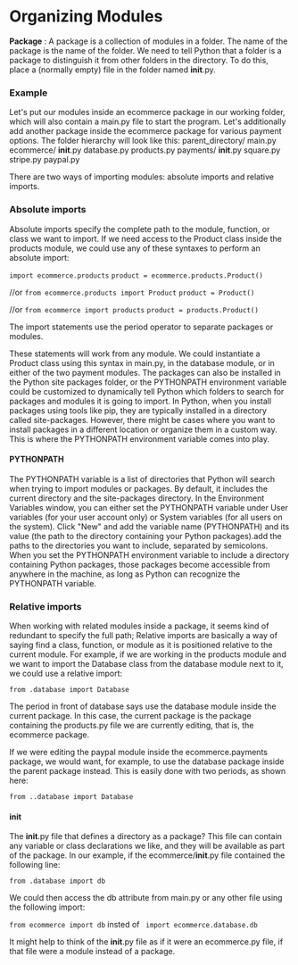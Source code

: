 # Organizing Modules

**Package** : A package is a collection of modules in a folder. The name of the package is the name of the folder. 
We need to tell Python that a
folder is a package to distinguish it from other folders in the directory. To do this, place a (normally empty) file in the folder named __init__.py. 

### Example
Let's put our modules inside an ecommerce package in our working folder, which will also
contain a main.py file to start the program. Let's additionally add another package inside
the ecommerce package for various payment options. The folder hierarchy will look like
this:
parent_directory/
 main.py
 ecommerce/
    __init__.py
    database.py
    products.py
    payments/
        __init__.py
        square.py
        stripe.py
        paypal.py

 There are two ways of importing modules: absolute imports and relative imports.

 ### Absolute imports
 Absolute imports specify the complete path to the module, function, or class we want to import. If we need access to the Product class inside the products module, we could use any of these syntaxes to perform an absolute import:
 
`import ecommerce.products`
`product = ecommerce.products.Product()`

//or
`from ecommerce.products import Product`
`product = Product()`

//or
`from ecommerce import products`
`product = products.Product()`

The import statements use the period operator to separate packages or modules.

These statements will work from any module. We could instantiate a Product class using this syntax in main.py, in the database module, or in either of the two payment modules.
The packages can also be installed in the Python site packages folder, or the PYTHONPATH environment variable could be customized to dynamically tell Python which folders to search for packages and modules it is going to import.
In Python, when you install packages using tools like pip, they are typically installed in a directory called site-packages.
However, there might be cases where you want to install packages in a different location or organize them in a custom way. This is where the PYTHONPATH environment variable comes into play.
#### PYTHONPATH
The PYTHONPATH variable is a list of directories that Python will search when trying to import modules or packages. By default, it includes the current directory and the site-packages directory.
In the Environment Variables window, you can either set the PYTHONPATH variable under User variables (for your user account only) or System variables (for all users on the system). Click "New" and add the variable name (PYTHONPATH) and its value (the path to the directory containing your Python packages).add the paths to the directories you want to include, separated by semicolons.   
When you set the PYTHONPATH environment variable to include a directory containing Python packages, those packages become accessible from anywhere in the machine, as long as Python can recognize the PYTHONPATH variable.

### Relative imports 
When working with related modules inside a package, it seems kind of redundant to specify the full path; 
 Relative imports are basically a way of saying find a class, function, or module as it is positioned relative to the current module. 
For example, if we are working in the products module and we want to import the Database class from the database module next to it, we could use a relative import:

`from .database import Database`

The period in front of database says use the database module inside the current package. In this case, the current package is the package containing the products.py file we are currently editing, that is, the ecommerce package.

If we were editing the paypal module inside the ecommerce.payments package, we would want, for example, to use the database package inside the parent package instead. This is easily done with two periods, as shown here:

`from ..database import Database`

#### init
The __init__.py file that defines a directory as a package? This file can contain any variable or class declarations we like, and they will be available as part of the package.
In our example, if the ecommerce/__init__.py file contained the following line:

`from .database import db` 

We could then access the db attribute from main.py or any other file using the following import:

`from ecommerce import db` insted of ` import ecommerce.database.db`

It might help to think of the __init__.py file as if it were an ecommerce.py file, if that file were a module instead of a package. 

